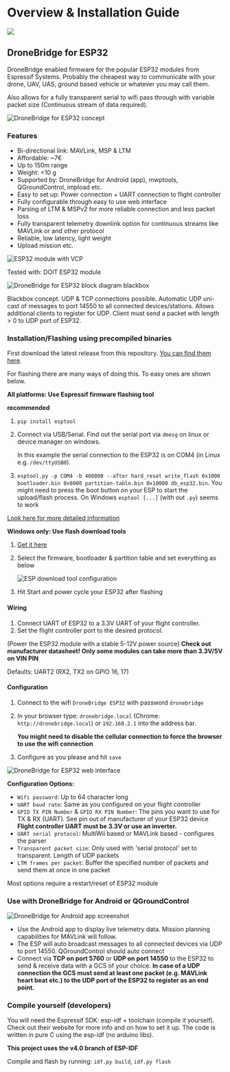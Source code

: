# Overview & Installation Guide

![](https://raw.githubusercontent.com/DroneBridge/ESP32/master/wiki/DroneBridgeLogo_text.png)

## DroneBridge for ESP32

DroneBridge enabled firmware for the popular ESP32 modules from Espressif Systems. Probably the cheapest way to communicate with your drone, UAV, UAS, ground based vehicle or whatever you may call them.

Also allows for a fully transparent serial to wifi pass through with variable packet size \(Continuous stream of data required\).

![DroneBridge for ESP32 concept](https://raw.githubusercontent.com/DroneBridge/ESP32/master/wiki/db_ESP32_setup.png)

### Features

* Bi-directional link: MAVLink, MSP & LTM
* Affordable: ~7€
* Up to 150m range
* Weight: &lt;10 g
* Supported by: DroneBridge for Android \(app\), mwptools, QGroundControl, impload etc.
* Easy to set up: Power connection + UART connection to flight controller
* Fully configurable through easy to use web interface
* Parsing of LTM & MSPv2 for more reliable connection and less packet loss
* Fully transparent telemetry downlink option for continuous streams like MAVLink or and other protocol
* Reliable, low latency, light weight
* Upload mission etc.

![ESP32 module with VCP](https://upload.wikimedia.org/wikipedia/commons/thumb/2/20/ESP32_Espressif_ESP-WROOM-32_Dev_Board.jpg/313px-ESP32_Espressif_ESP-WROOM-32_Dev_Board.jpg)

Tested with: DOIT ESP32 module

![DroneBridge for ESP32 block diagram blackbox](https://raw.githubusercontent.com/DroneBridge/ESP32/master/wiki/DroneBridgeForESP32Blackbox.png)

Blackbox concept. UDP & TCP connections possible. Automatic UDP uni-cast of messages to port 14550 to all connected devices/stations. Allows additional clients to register for UDP. Client must send a packet with length &gt; 0 to UDP port of ESP32.

### Installation/Flashing using precompiled binaries

First download the latest release from this repository. [You can find them here](https://github.com/DroneBridge/ESP32/releases).

For flashing there are many ways of doing this. To easy ones are shown below.

**All platforms: Use Espressif firmware flashing tool**

**recommended**

1. `pip install esptool`
2. Connect via USB/Serial. Find out the serial port via `dmesg` on linux or device manager on windows.

   In this example the serial connection to the ESP32 is on COM4 \(in Linux e.g. `/dev/ttyUSB0`\).

3. `esptool.py -p COM4 -b 460800 --after hard_reset write_flash 0x1000 bootloader.bin 0x8000 partition-table.bin 0x10000 db_esp32.bin`. You might need to press the boot button on your ESP to start the upload/flash process. On Windows `esptool [...]` \(with out `.py`\) seems to work

[Look here for more detailed information](https://github.com/espressif/esptool)

**Windows only: Use flash download tools**

1. [Get it here](https://www.espressif.com/en/support/download/other-tools)
2. Select the firmware, bootloader & partition table and set everything as below

   ![ESP download tool configuration](https://raw.githubusercontent.com/DroneBridge/ESP32/master/wiki/ESP32Flasher.PNG)

3. Hit Start and power cycle your ESP32 after flashing

#### Wiring

1. Connect UART of ESP32 to a 3.3V UART of your flight controller.
2. Set the flight controller port to the desired protocol.

\(Power the ESP32 module with a stable 5-12V power source\) **Check out manufacturer datasheet! Only some modules can take more than 3.3V/5V on VIN PIN**

Defaults: UART2 \(RX2, TX2 on GPIO 16, 17\)

#### Configuration

1. Connect to the wifi `DroneBridge ESP32` with password `dronebridge`
2. In your browser type: `dronebridge.local` \(Chrome: `http://dronebridge.local`\) or `192.168.2.1` into the address bar.

   **You might need to disable the cellular connection to force the browser to use the wifi connection**

3. Configure as you please and hit `save`

![DroneBridge for ESP32 web interface](https://raw.githubusercontent.com/DroneBridge/ESP32/master/wiki/DroneBridge_for_ESP32_web_interface.png)

**Configuration Options:**

* `Wifi password`: Up to 64 character long
* `UART baud rate`: Same as you configured on your flight controller
* `GPIO TX PIN Number` & `GPIO RX PIN Number`: The pins you want to use for TX & RX \(UART\). See pin out of manufacturer of your ESP32 device **Flight controller UART must be 3.3V or use an inverter.**
* `UART serial protocol`: MultiWii based or MAVLink based - configures the parser
* `Transparent packet size`: Only used with 'serial protocol' set to transparent. Length of UDP packets
* `LTM frames per packet`: Buffer the specified number of packets and send them at once in one packet

Most options require a restart/reset of ESP32 module

### Use with DroneBridge for Android or QGroundControl

![DroneBridge for Android app screenshot](https://raw.githubusercontent.com/DroneBridge/ESP32/master/wiki/dp_app-map-2017-10-29-kleiner.png)

* Use the Android app to display live telemetry data. Mission planning capabilities for MAVLink will follow.
* The ESP will auto broadcast messages to all connected devices via UDP to port 14550. QGroundControl should auto connect
* Connect via **TCP on port 5760** or **UDP on port 14550** to the ESP32 to send & receive data with a GCS of your choice. **In case of a UDP connection the GCS must send at least one packet \(e.g. MAVLink heart beat etc.\) to the UDP port of the ESP32 to register as an end point.**

### Compile yourself \(developers\)

You will need the Espressif SDK: esp-idf + toolchain \(compile it yourself\). Check out their website for more info and on how to set it up. The code is written in pure C using the esp-idf \(no arduino libs\).

**This project uses the v4.0 branch of ESP-IDF**

Compile and flash by running: `idf.py build`, `idf.py flash`

